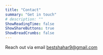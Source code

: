 ```yaml
---
title: "Contact"
summary: "Get in touch"
# description: ""
ShowReadingTime: false
ShowShareButtons: true
ShowBreadCrumbs: false
---
```


Reach out via email [bestshahar9@gmail.com](mailto:bestshahar9@gmail.com)

